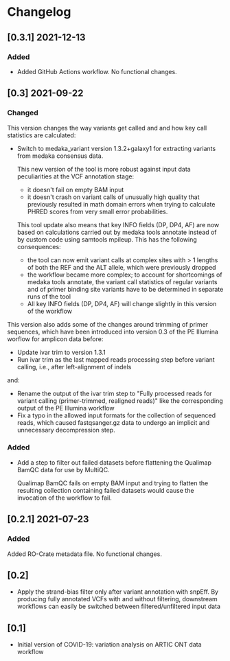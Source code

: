 # Changelog

## [0.3.1] 2021-12-13

### Added
- Added GitHub Actions workflow. No functional changes.

## [0.3] 2021-09-22

### Changed

This version changes the way variants get called and and how key call
statistics are calculated:

- Switch to medaka_variant version 1.3.2+galaxy1 for extracting variants from
  medaka consensus data.

  This new version of the tool is more robust against input data peculiarities
  at the VCF annotation stage:

  * it doesn't fail on empty BAM input
  * it doesn't crash on variant calls of unusually high quality that previously
    resulted in math domain errors when trying to calculate PHRED scores from
    very small error probabilities.

  This tool update also means that key INFO fields (DP, DP4, AF) are
  now based on calculations carried out by medaka tools annotate instead of by
  custom code using samtools mpileup. This has the following consequences:

  * the tool can now emit variant calls at complex sites with > 1 lengths of
    both the REF and the ALT allele, which were previously dropped
  * the workflow became more complex; to account for shortcomings of medaka
    tools annotate, the variant call statistics of regular variants and of
    primer binding site variants have to be determined in separate runs of the
    tool
  * All key INFO fields (DP, DP4, AF) will change slightly in this version of
    the workflow

This version also adds some of the changes around trimming of primer sequences,
which have been introduced into version 0.3 of the PE Illumina worflow for
amplicon data before:

- Update ivar trim to version 1.3.1
- Run ivar trim as the last mapped reads processing step before variant
  calling, i.e., after left-alignment of indels

and:

- Rename the output of the ivar trim step to "Fully processed reads for
  variant calling (primer-trimmed, realigned reads)" like the corresponding
  output of the PE Illumina workflow
- Fix a typo in the allowed input formats for the collection of sequenced
  reads, which caused fastqsanger.gz data to undergo an implicit and
  unnecessary decompression step.

### Added

- Add a step to filter out failed datasets before flattening the Qualimap BamQC
  data for use by MultiQC.

  Qualimap BamQC fails on empty BAM input and trying to flatten the resulting
  collection containing failed datasets would cause the invocation of the
  workflow to fail.

## [0.2.1] 2021-07-23

### Added

Added RO-Crate metadata file. No functional changes.

## [0.2]

- Apply the strand-bias filter only after variant annotation with snpEff. By
  producing fully annotated VCFs with and without filtering, downstream
  workflows can easily be switched between filtered/unfiltered input data

## [0.1]

- Initial version of COVID-19: variation analysis on ARTIC ONT data workflow

